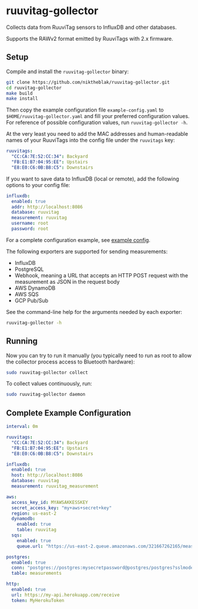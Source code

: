 # ruuvitag-gollector

Collects data from RuuviTag sensors to InfluxDB and other databases.

Supports the RAWv2 format emitted by RuuviTags with 2.x firmware.

## Setup

Compile and install the `ruuvitag-gollector` binary:

```bash
git clone https://github.com/niktheblak/ruuvitag-gollector.git
cd ruuvitag-gollector
make build
make install
```

Then copy the example configuration file `example-config.yaml` to `$HOME/ruuvitag-gollector.yaml`
and fill your preferred configuration values. For reference of possible configuration
values, run `ruuvitag-gollector -h`.

At the very least you need to add the MAC addresses and human-readable names of your
RuuviTags into the config file under the `ruuvitags` key:

```yaml
ruuvitags:
  "CC:CA:7E:52:CC:34": Backyard
  "FB:E1:B7:04:95:EE": Upstairs
  "E8:E0:C6:0B:B8:C5": Downstairs
```

If you want to save data to InfluxDB (local or remote), add the following options to your config file:

```yaml
influxdb:
  enabled: true
  addr: http://localhost:8086
  database: ruuvitag
  measurement: ruuvitag
  username: root
  password: root
```

For a complete configuration example, see [example config](#complete-example-configuration).

The following exporters are supported for sending measurements:

- InfluxDB
- PostgreSQL
- Webhook, meaning a URL that accepts an HTTP POST request with the measurement as JSON in the request body
- AWS DynamoDB
- AWS SQS
- GCP Pub/Sub

See the command-line help for the arguments needed by each exporter:

```bash
ruuvitag-gollector -h
```

## Running

Now you can try to run it manually (you typically need to run as root to allow the collector
process access to Bluetooth hardware):

```bash
sudo ruuvitag-gollector collect
```

To collect values continuously, run:

```bash
sudo ruuvitag-gollector daemon
```

## Complete Example Configuration

```yaml
interval: 0m

ruuvitags:
  "CC:CA:7E:52:CC:34": Backyard
  "FB:E1:B7:04:95:EE": Upstairs
  "E8:E0:C6:0B:B8:C5": Downstairs

influxdb:
  enabled: true
  host: http://localhost:8086
  database: ruuvitag
  measurement: ruuvitag_measurement

aws:
  access_key_id: MYAWSAKKESSKEY
  secret_access_key: "my+aws+secret+key"
  region: us-east-2
  dynamodb:
    enabled: true
    table: ruuvitag
  sqs:
    enabled: true
    queue.url: "https://us-east-2.queue.amazonaws.com/321667262165/measurements"

postgres:
  enabled: true
  conn: "postgres://postgres:mysecretpassword@postgres/postgres?sslmode=disable"
  table: measurements

http:
  enabled: true
  url: https://my-api.herokuapp.com/receive
  token: MyHerokuToken
```

